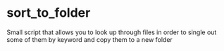 # sort_to_folder
Small script that allows you to look up through files in order to single out some of them by keyword and copy them to a new folder
